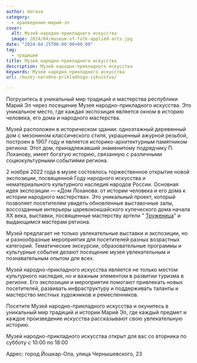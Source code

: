```yaml
---
author: morava
category:
  - краеведение-марий-эл
cover:
  alt: Музей народно-прикладного искусства
  image: 2024/04/museum-of-folk-applied-arts.jpg
date: "2024-04-25T06:00:00+00:00"
tag:
  - традиции
title: Музей народно-прикладного искусства
description: Музей народно-прикладного искусства
keywords: Музей народно-прикладного искусства
url: /muzej-narodno-prikladnogo-iskusstva/

---
```

Погрузитесь в уникальный мир традиций и мастерства республики Марий Эл через посещение Музея народно-прикладного искусства. Это уникальное место, где каждая экспозиция является окном в историю человека, его дома и народного мастерства.

Музей расположен в историческом здании: одноэтажный деревянный дом с мезонином классического стиля, украшенный ажурной резьбой, построен в 1907 году и является историко-архитектурным памятником региона. Этот дом, принадлежавший знаменитому подрядчику П. Лоханову, имеет богатую историю, связанную с различными социокультурными событиями региона.

2 ноября 2022 года в музее состоялось торжественное открытие новой экспозиции, посвященной Году народного искусства и нематериального культурного наследия народов России. Основная идея экспозиции — «Дом Лоханова: от истории человека и его дома к истории народного мастерства». Это уникальный проект, который позволяет посетителям увидеть обновленные выставочные залы, воссозданные интерьеры царевококшайского купеческого дома начала XX века, выставки, посвященные мастерству артели " [Труженица](/fabrika-strochevyshityh-izdelij-truzhenicza/)" и выдающимся мастерам региона.

Музей предлагает не только увлекательные выставки и экспозиции, но и разнообразные мероприятия для посетителей разных возрастных категорий. Тематические экскурсии, образовательные программы и культурные события делают посещение музея увлекательным и познавательным опытом для всех.

Музей народно-прикладного искусства является не только местом культурного наследия, но и важным элементом в развитии туризма в регионе. Его экспозиции и мероприятия помогают привлекать новых посетителей, развивать инфраструктуру и поддерживать таланты и мастерство местных художников и ремесленников.

Посетите Музей народно-прикладного искусства и окунитесь в уникальный мир традиций и истории Марий Эл, где каждый предмет и каждое произведение искусства рассказывают свою увлекательную историю.

Музей народно-прикладного искусства открыт для вас со вторника по субботу с 10:00 по 18:00

Адрес: город Йошкар-Ола, улица Чернышевского, 23
